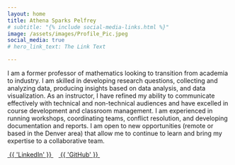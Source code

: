 ```yaml
---
layout: home
title: Athena Sparks Pelfrey
# subtitle: "{% include social-media-links.html %}"
image: /assets/images/Profile_Pic.jpeg
social_media: true
# hero_link_text: The Link Text

---
```


I am a former professor of mathematics looking to transition from academia to industry. 
I am skilled in developing research questions, collecting and analyzing data, producing insights based on data analysis, and data visualization. As an instructor, I have refined my ability to communicate effectively with technical and non-technical audiences and have excelled in course development and classroom management. I am experienced in running workshops, coordinating teams, conflict resolution, and developing documentation and reports.  I am open to new opportunities (remote or based in the Denver area) that allow me to continue to learn and bring my expertise to a collaborative team.


<a href="https://linkedin.com/in/athenasparkspelfrey" target="_blank" title="LinkedIn"><i class="fa fa-linkedin-square fa-lg"></i>&nbsp;{{ 'LinkedIn' }}&nbsp;</a>
&nbsp;
<a href="https://github.com/aspelfrey" target="_blank" title="GitHub"><i class="fa fa-github-square fa-lg"></i>&nbsp;{{ 'GitHub' }}&nbsp;</a>

<!-- Set up for skills ranking -->
<!-- <script src="/assets/js/meter-discrete.js" type="module"></script>

<style>
#minimal_rating::part(value),
#minimal_rating::part(inactive) {
	filter: contrast(0%) sepia() hue-rotate(170deg) saturate(3);
}

#minimal_rating::part(inactive) {
	opacity: .3;
}
</style>


|Skills  | &nbsp;   |
|---|---|{% for skill in site.data.skills %}
|{{ skill.name }}  |<meter-discrete id="minimal_rating" max="5" value="{{ skill.rating }}"></meter-discrete> |
{%- endfor -%}


 -->
